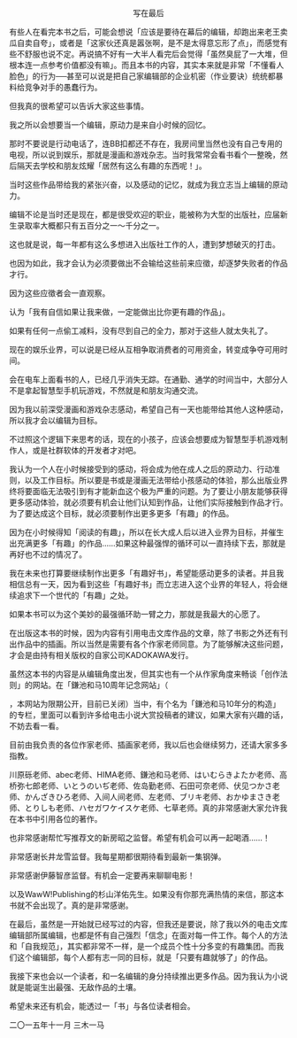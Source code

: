<p align="center">写在最后</p>

有些人在看完本书之后，可能会想说「应该是要待在幕后的编辑，却跑出来老王卖瓜自卖自夸」，或者是「这家伙还真是嚣张啊，是不是太得意忘形了点」，而感觉有些不舒服也说不定。再说搞不好有一大半人看完后会觉得「虽然臭屁了一大堆，但根本连一点参考价值都没有嘛」。而且本书的内容，其实本来就是非常「不懂看人脸色」的行为──甚至可以说是把自己家编辑部的企业机密（作业要诀）统统都暴料给竞争对手的愚蠢行为。

但我真的很希望可以告诉大家这些事情。

我之所以会想要当一个编辑，原动力是来自小时候的回忆。

那时不要说是行动电话了，连BB扣都还不存在，我房间里当然也没有自己专用的电视，所以说到娱乐，那就是漫画和游戏杂志。当时我常常会看书看个一整晚，然后隔天去学校和朋友炫耀「居然有这么有趣的东西呢！」。

当时这些作品带给我的紧张兴奋，以及感动的记忆，就成为我立志当上编辑的原动力。

编辑不论是当时还是现在，都是很受欢迎的职业，能被称为大型的出版社，应届新生录取率大概都只有五百分之一～千分之一。

这也就是说，每一年都有这么多想进入出版社工作的人，遭到梦想破灭的打击。

也因为如此，我才会认为必须要做出不会输给这些前来应徵，却逐梦失败者的作品才行。

因为这些应徵者会一直观察。

认为「我有自信如果让我来做，一定能做出比你更有趣的作品」。

如果有任何一点偷工减料，没有尽到自己的全力，那对于这些人就太失礼了。

现在的娱乐业界，可以说是已经从互相争取消费者的可用资金，转变成争夺可用时间。

会在电车上面看书的人，已经几乎消失无踪。在通勤、通学的时间当中，大部分人不是拿起智慧型手机玩游戏，不然就是和朋友沟通交流。

因为我以前深受漫画和游戏杂志感动，希望自己有一天也能带给其他人这种感动，所以我才会以编辑为目标。

不过照这个逻辑下来思考的话，现在的小孩子，应该会想要成为智慧型手机游戏制作人，或是社群软体的开发者才对吧。

我认为一个人在小时候接受到的感动，将会成为他在成人之后的原动力、行动准则，以及工作目标。所以要是书或是漫画无法带给小孩感动的体验，那么出版业界终将要面临无法吸引到有才能新血这个极为严重的问题。为了要让小朋友能够获得更多感动体验，就必须要有机会让他们认知到作品，让他们实际接触到作品才行。为了要达成这个目标，就必须要制作出更多更多「有趣」的作品。

因为在小时候得知「阅读的有趣」，所以在长大成人后以进入业界为目标，并催生出充满更多「有趣」的作品……如果这种最强悍的循环可以一直持续下去，那就是再好也不过的情况了。

我在未来也打算要继续制作出更多「有趣好书」，希望能感动更多的读者。并且我相信总有一天，因为看到这些「有趣好书」而立志进入这个业界的年轻人，将会继续追求下一个世代的「有趣」之处。

如果本书可以为这个美妙的最强循环助一臂之力，那就是我最大的心愿了。

在出版这本书的时候，因为内容有引用电击文库作品的文章，除了书影之外还有刊出作品中的插画。所以当然是需要有各个作家老师同意。为了能够解决这些问题，才会是由持有相关版权的自家公司KADOKAWA发行。

虽然这本书的内容是从编辑角度出发，但其实也有一个从作家角度来畅谈「创作法则」的网站。在「鎌池和马10周年记念网站」（

，本网站为限期公开，目前已关闭）当中，有个名为「鎌池和马10年分的构造」的专栏，里面可以看到许多给电击小说大赏投稿者的建议，如果大家有兴趣的话，不妨去看一看。

目前由我负责的各位作家老师、插画家老师，我以后也会继续努力，还请大家多多指教。

川原砾老师、abec老师、HIMA老师、鎌池和马老师、はいむらきよたか老师、高桥弥七郎老师、いとうのいぢ老师、佐岛勤老师、石田可奈老师、伏见つかさ老师、かんざきひろ老师、入间人间老师、左老师、ブリキ老师、おかゆまさき老师、とりしも老师、ハセガワケイスケ老师、七草老师。真的非常感谢大家允许我在本书中引用各位的著作。

也非常感谢帮忙写推荐文的新房昭之监督。希望有机会可以再一起喝酒……！

非常感谢长井龙雪监督。我每星期都很期待看到最新一集钢弹。

非常感谢伊藤智彦监督。有机会一定要再来聊聊电影！

以及WawW!Publishing的杉山洋佑先生。如果没有你那充满热情的来信，那这本书就不会出现了。真的是非常感谢。

在最后，虽然是一开始就已经写过的内容，但我还是要说，除了我以外的电击文库编辑部所属编辑，也都是怀有自己强烈「信念」在面对每一件工作。每个人的方法和「自我规范」，其实都非常不一样，是一个成员个性十分多变的有趣集团。而我们这个编辑部，每个人都有志一同的目标，就是「只要有趣就够了」的作品。

我接下来也会以一个读者，和一名编辑的身分持续推出更多作品。因为我认为小说就是能诞生出最强、无敌作品的土壤。

希望未来还有机会，能透过一「书」与各位读者相会。

二〇一五年十一月 三木一马

